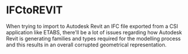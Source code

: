 # IFCtoREVIT
When trying to import to Autodesk Revit an IFC file exported from a CSI application like ETABS, there'll be a lot of issues regarding how Autodesk Revit is generating families and types required for the modelling process and this results in an overall corrupted geometrical representation. 
